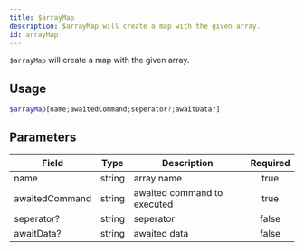 ```yaml
---
title: $arrayMap
description: $arrayMap will create a map with the given array.
id: arrayMap
---
```


`$arrayMap` will create a map with the given array.

## Usage

```php
$arrayMap[name;awaitedCommand;seperator?;awaitData?]
```

## Parameters

| Field          | Type   | Description                 | Required |
|----------------|--------|-----------------------------|:--------:|
| name           | string | array name                  |   true   |
| awaitedCommand | string | awaited command to executed |   true   |
| seperator?     | string | seperator                   |  false   |
| awaitData?     | string | awaited data                |  false   |